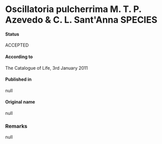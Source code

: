 Oscillatoria pulcherrima M. T. P. Azevedo & C. L. Sant'Anna SPECIES
=======

#### Status
ACCEPTED

#### According to
The Catalogue of Life, 3rd January 2011

#### Published in
null

#### Original name
null

### Remarks
null